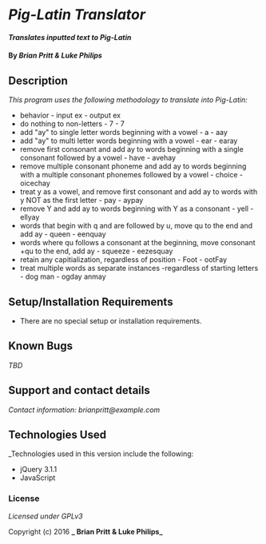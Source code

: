 # _Pig-Latin Translator_

#### _Translates inputted text to Pig-Latin_

#### By _**Brian Pritt & Luke Philips**_

## Description

_This program uses the following methodology to translate into Pig-Latin:_

* behavior -	input ex -	output ex
* do nothing to non-letters -	7 -	7
* add "ay" to single letter words beginning with a vowel -	a -	aay
* add "ay" to multi letter words beginning with a vowel -	ear -	earay
* remove first consonant and add ay to words beginning with a single consonant followed by a vowel -	have -	avehay
* remove multiple consonant phoneme and add ay to words beginning with a multiple consonant phonemes followed by a vowel -	choice -	oicechay
* treat y as a vowel, and remove first consonant and add ay to words with y NOT as the first letter -	pay -	aypay
* remove Y and add ay to  words beginning with Y as a consonant -	yell -	ellyay
* words that begin with q and are followed by u, move qu to the end and add ay -	queen -	eenquay
* words where qu follows a consonant at the beginning, move consonant +qu to the end, add ay -	squeeze -	eezesquay
* retain any capitialization, regardless of position -	Foot -	ootFay
* treat multiple words as separate instances -regardless of starting letters -	dog man -	ogday anmay


## Setup/Installation Requirements

* There are no special setup or installation requirements.


## Known Bugs

_TBD_

## Support and contact details

_Contact information: brianpritt@example.com_

## Technologies Used

_Technologies used in this version include the following:
* jQuery 3.1.1
* JavaScript


### License

*Licensed under GPLv3*

Copyright (c) 2016 **_ Brian Pritt & Luke Philips_**
